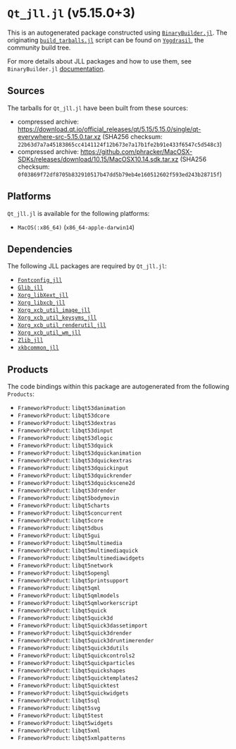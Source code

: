 # `Qt_jll.jl` (v5.15.0+3)

This is an autogenerated package constructed using [`BinaryBuilder.jl`](https://github.com/JuliaPackaging/BinaryBuilder.jl). The originating [`build_tarballs.jl`](https://github.com/JuliaPackaging/Yggdrasil/blob/185f2824a5e862d95ee0a95f93b07148b84a18a3/Q/Qt/build_tarballs.jl) script can be found on [`Yggdrasil`](https://github.com/JuliaPackaging/Yggdrasil/), the community build tree.

For more details about JLL packages and how to use them, see `BinaryBuilder.jl` [documentation](https://juliapackaging.github.io/BinaryBuilder.jl/dev/jll/).

## Sources

The tarballs for `Qt_jll.jl` have been built from these sources:

* compressed archive: https://download.qt.io/official_releases/qt/5.15/5.15.0/single/qt-everywhere-src-5.15.0.tar.xz (SHA256 checksum: `22b63d7a7a45183865cc4141124f12b673e7a17b1fe2b91e433f6547c5d548c3`)
* compressed archive: https://github.com/phracker/MacOSX-SDKs/releases/download/10.15/MacOSX10.14.sdk.tar.xz (SHA256 checksum: `0f03869f72df8705b832910517b47dd5b79eb4e160512602f593ed243b28715f`)

## Platforms

`Qt_jll.jl` is available for the following platforms:

* `MacOS(:x86_64)` (`x86_64-apple-darwin14`)

## Dependencies

The following JLL packages are required by `Qt_jll.jl`:

* [`Fontconfig_jll`](https://github.com/JuliaBinaryWrappers/Fontconfig_jll.jl)
* [`Glib_jll`](https://github.com/JuliaBinaryWrappers/Glib_jll.jl)
* [`Xorg_libXext_jll`](https://github.com/JuliaBinaryWrappers/Xorg_libXext_jll.jl)
* [`Xorg_libxcb_jll`](https://github.com/JuliaBinaryWrappers/Xorg_libxcb_jll.jl)
* [`Xorg_xcb_util_image_jll`](https://github.com/JuliaBinaryWrappers/Xorg_xcb_util_image_jll.jl)
* [`Xorg_xcb_util_keysyms_jll`](https://github.com/JuliaBinaryWrappers/Xorg_xcb_util_keysyms_jll.jl)
* [`Xorg_xcb_util_renderutil_jll`](https://github.com/JuliaBinaryWrappers/Xorg_xcb_util_renderutil_jll.jl)
* [`Xorg_xcb_util_wm_jll`](https://github.com/JuliaBinaryWrappers/Xorg_xcb_util_wm_jll.jl)
* [`Zlib_jll`](https://github.com/JuliaBinaryWrappers/Zlib_jll.jl)
* [`xkbcommon_jll`](https://github.com/JuliaBinaryWrappers/xkbcommon_jll.jl)

## Products

The code bindings within this package are autogenerated from the following `Products`:

* `FrameworkProduct`: `libqt53danimation`
* `FrameworkProduct`: `libqt53dcore`
* `FrameworkProduct`: `libqt53dextras`
* `FrameworkProduct`: `libqt53dinput`
* `FrameworkProduct`: `libqt53dlogic`
* `FrameworkProduct`: `libqt53dquick`
* `FrameworkProduct`: `libqt53dquickanimation`
* `FrameworkProduct`: `libqt53dquickextras`
* `FrameworkProduct`: `libqt53dquickinput`
* `FrameworkProduct`: `libqt53dquickrender`
* `FrameworkProduct`: `libqt53dquickscene2d`
* `FrameworkProduct`: `libqt53drender`
* `FrameworkProduct`: `libqt5bodymovin`
* `FrameworkProduct`: `libqt5charts`
* `FrameworkProduct`: `libqt5concurrent`
* `FrameworkProduct`: `libqt5core`
* `FrameworkProduct`: `libqt5dbus`
* `FrameworkProduct`: `libqt5gui`
* `FrameworkProduct`: `libqt5multimedia`
* `FrameworkProduct`: `libqt5multimediaquick`
* `FrameworkProduct`: `libqt5multimediawidgets`
* `FrameworkProduct`: `libqt5network`
* `FrameworkProduct`: `libqt5opengl`
* `FrameworkProduct`: `libqt5printsupport`
* `FrameworkProduct`: `libqt5qml`
* `FrameworkProduct`: `libqt5qmlmodels`
* `FrameworkProduct`: `libqt5qmlworkerscript`
* `FrameworkProduct`: `libqt5quick`
* `FrameworkProduct`: `libqt5quick3d`
* `FrameworkProduct`: `libqt5quick3dassetimport`
* `FrameworkProduct`: `libqt5quick3drender`
* `FrameworkProduct`: `libqt5quick3druntimerender`
* `FrameworkProduct`: `libqt5quick3dutils`
* `FrameworkProduct`: `libqt5quickcontrols2`
* `FrameworkProduct`: `libqt5quickparticles`
* `FrameworkProduct`: `libqt5quickshapes`
* `FrameworkProduct`: `libqt5quicktemplates2`
* `FrameworkProduct`: `libqt5quicktest`
* `FrameworkProduct`: `libqt5quickwidgets`
* `FrameworkProduct`: `libqt5sql`
* `FrameworkProduct`: `libqt5svg`
* `FrameworkProduct`: `libqt5test`
* `FrameworkProduct`: `libqt5widgets`
* `FrameworkProduct`: `libqt5xml`
* `FrameworkProduct`: `libqt5xmlpatterns`
